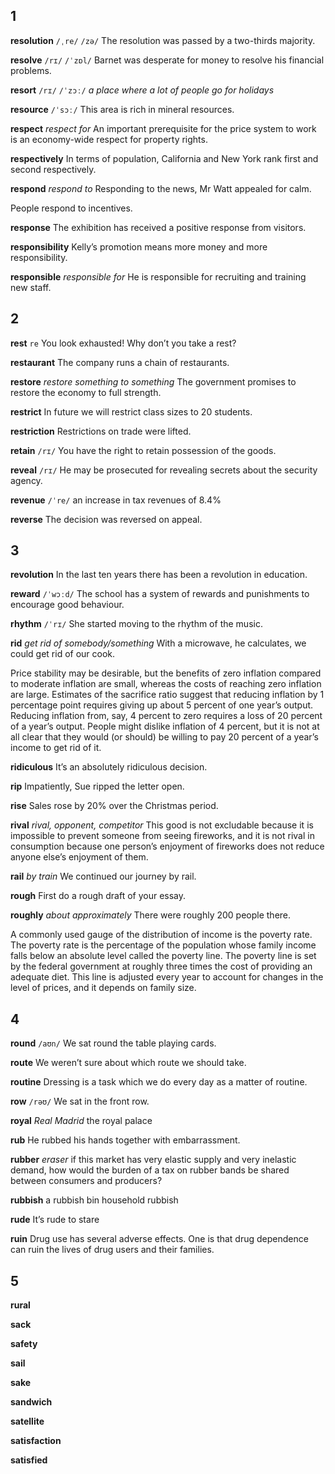 ## 1
**resolution** 
`/ˌre/` `/zə/`
The resolution was passed by a two-thirds majority.

**resolve** 
`/rɪ/` `/ˈzɒl/`
Barnet was desperate for money to resolve his financial problems.

**resort** 
`/rɪ/` `/ˈzɔː/`
*a place where a lot of people go for holidays*

**resource** 
`/ˈsɔː/`
This area is rich in mineral resources.

**respect**
*respect for* 
An important prerequisite for the price system to work is an economy-wide respect for property rights.

**respectively** 
In terms of population, California and New York rank first and second respectively.

**respond** 
*respond to*
Responding to the news, Mr Watt appealed for calm.

People respond to incentives.

**response** 
The exhibition has received a positive response from visitors.

**responsibility** 
Kelly’s promotion means more money and more responsibility.

**responsible** 
*responsible for*
He is responsible for recruiting and training new staff.

## 2
**rest** 
`re`
You look exhausted! Why don’t you take a rest?

**restaurant** 
The company runs a chain of restaurants.

**restore**
*restore something to something*
The government promises to restore the economy to full strength. 

**restrict** 
In future we will restrict class sizes to 20 students.

**restriction** 
Restrictions on trade were lifted.

**retain** 
`/rɪ/`
You have the right to retain possession of the goods.

**reveal** 
`/rɪ/`
He may be prosecuted for revealing secrets about the security agency.

**revenue** 
`/ˈre/`
an increase in tax revenues of 8.4%

**reverse** 
The decision was reversed on appeal.

## 3
**revolution** 
In the last ten years there has been a revolution in education.

**reward** 
`/ˈwɔːd/`
The school has a system of rewards and punishments to encourage good behaviour.

**rhythm** 
`/ˈrɪ/`
She started moving to the rhythm of the music.

**rid**
*get rid of somebody/something* 
With a microwave, he calculates, we could get rid of our cook.

Price stability may be desirable, but the benefits of zero inflation compared to moderate inflation are small, whereas the costs of reaching zero inflation are large. Estimates of the sacrifice ratio suggest that reducing inflation by 1 percentage point requires giving up about 5 percent of one year’s output. Reducing inflation from, say, 4 percent to zero requires a loss of 20 percent of a year’s output. People might dislike inflation of 4 percent, but it is not at all clear that they would (or should) be willing to pay 20 percent of a year’s income to get rid of it.

**ridiculous**
It’s an absolutely ridiculous decision.

**rip**
Impatiently, Sue ripped the letter open.

**rise**
Sales rose by 20% over the Christmas period.

**rival**
*rival, opponent, competitor*
This good is not excludable because it is impossible to prevent someone from seeing fireworks, and it is not rival in consumption because one person’s enjoyment of fireworks does not reduce anyone else’s enjoyment of them.

**rail**
*by train*
We continued our journey by rail.

**rough**
First do a rough draft of your essay.

**roughly**
*about* *approximately*
There were roughly 200 people there.

A commonly used gauge of the distribution of income is the poverty rate. 
The poverty rate is the percentage of the population whose family income falls below an absolute level called the poverty line.
The poverty line is set by the federal government at roughly three times the cost of providing an adequate diet. 
This line is adjusted every year to account for changes in the level of prices, and it depends on family size.

## 4
**round**
`/aʊn/`
We sat round the table playing cards.

**route**
We weren’t sure about which route we should take.

**routine**
Dressing is a task which we do every day as a matter of routine. 

**row**
`/rəʊ/`
We sat in the front row.

**royal**
*Real Madrid*
the royal palace

**rub**
He rubbed his hands together with embarrassment.

**rubber**
*eraser*
if this market has very elastic supply and very 
inelastic demand, how would the burden of a tax 
on rubber bands be shared between consumers and 
producers?

**rubbish**
a rubbish bin
household rubbish

**rude**
It’s rude to stare

**ruin**
Drug use has several adverse effects. One is that drug dependence can ruin the lives of drug users and their families.

## 5
**rural**

**sack**

**safety**

**sail**

**sake**

**sandwich**

**satellite**

**satisfaction**

**satisfied**